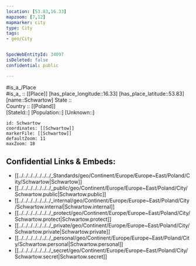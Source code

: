 ```yaml
---
location: [53.83,16.33] 
mapzoom: [7,12] 
mapmarker: city 
type: City
tags:
- geo/City


SpocWebEntityId: 34097
isDeleted: false
confidential: public

---
```

#is_a_/Place  
#is_a_ :: [[Place]] 
[has_place_longitude::16.33] 
[has_place_latitude::53.83] 
[name::Schwartow] 
State ::  
Country :: [[Poland]]  
[StateId::] 
[Population::] 
[Unknown::] 


```leaflet
id: Schwartow
coordinates: [[Schwartow]] 
markerFile: [[Schwartow]] 
defaultZoom: 11 
maxZoom: 18
```


## Confidential Links & Embeds: 
- [[../../../../../../../_Standards/geo/Continent/Europe/Europe~East/Poland/City/Schwartow|Schwartow]] 
- [[../../../../../../../_public/geo/Continent/Europe/Europe~East/Poland/City/Schwartow.public|Schwartow.public]] 
- [[../../../../../../../_internal/geo/Continent/Europe/Europe~East/Poland/City/Schwartow.internal|Schwartow.internal]] 
- [[../../../../../../../_protect/geo/Continent/Europe/Europe~East/Poland/City/Schwartow.protect|Schwartow.protect]] 
- [[../../../../../../../_private/geo/Continent/Europe/Europe~East/Poland/City/Schwartow.private|Schwartow.private]] 
- [[../../../../../../../_personal/geo/Continent/Europe/Europe~East/Poland/City/Schwartow.personal|Schwartow.personal]] 
- [[../../../../../../../_secret/geo/Continent/Europe/Europe~East/Poland/City/Schwartow.secret|Schwartow.secret]] 
